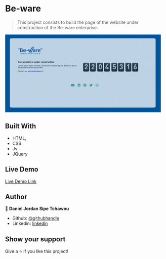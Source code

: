 # Be-ware

> This project consists to build the page of the website under construction of the Be-ware enterprise.


![screenshot](./images/presentation1.png)

## Built With

- HTML,
- CSS
- Js
- JQuery

## Live Demo

[Live Demo Link](https://rawcdn.githack.com/sipe-daniel/Be-ware/380da4e007a5dc07b3b70555d439078bcc4a123e/index.html)



## Author

👤 **Daniel Jordan Sipe Tchawou**

- Github: [@githubhandle](https://github.com/sipe-daniel)
- Linkedin: [linkedin](https://linkedin.com/in/daniel-jordan-sipe-tchawou)

## Show your support

Give a ⭐️ if you like this project!
